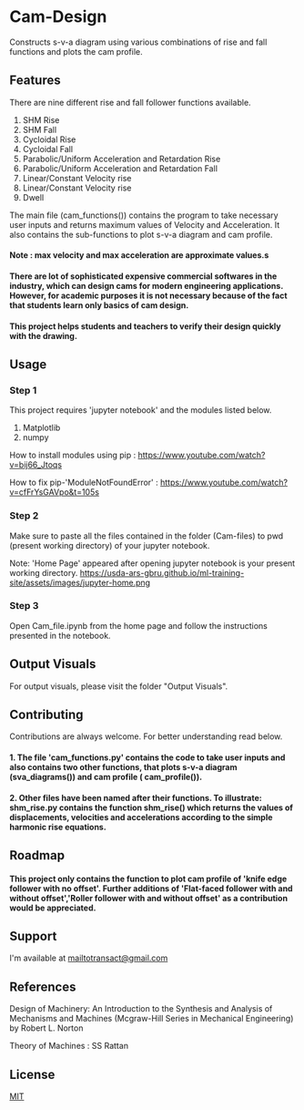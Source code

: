 # Cam-Design
Constructs s-v-a diagram using various combinations of rise and fall functions and plots the cam profile.

## Features
There are nine different rise and fall follower functions available.
1. SHM Rise
2. SHM Fall
3. Cycloidal Rise
4. Cycloidal Fall
5. Parabolic/Uniform Acceleration and Retardation Rise
6. Parabolic/Uniform Acceleration and Retardation Fall
7. Linear/Constant Velocity rise
8. Linear/Constant Velocity rise
9. Dwell

The main file (cam_functions()) contains the program to take necessary user inputs and returns maximum values of Velocity and Acceleration. It also contains the sub-functions to plot s-v-a diagram and cam profile.
#### Note : max velocity and max acceleration are approximate values.s

#### There are lot of sophisticated expensive commercial softwares in the industry, which can design cams for modern engineering applications. However, for academic purposes it is not necessary because of the fact that students learn only basics of cam design. 

#### This project helps students and teachers to verify their design quickly with the drawing.  

## Usage
### Step 1
This project requires 'jupyter notebook' and the modules listed below.
1. Matplotlib 
2. numpy

How to install modules using pip : https://www.youtube.com/watch?v=bij66_Jtoqs

How to fix pip-'ModuleNotFoundError' : https://www.youtube.com/watch?v=cfFrYsGAVpo&t=105s

### Step 2
Make sure to paste all the files contained in the folder (Cam-files) to pwd (present working directory) of your jupyter notebook.

Note: 'Home Page' appeared after opening jupyter notebook is your present working directory.
https://usda-ars-gbru.github.io/ml-training-site/assets/images/jupyter-home.png

### Step 3 

Open Cam_file.ipynb from the home page and follow the instructions presented in the notebook.


## Output Visuals
For output visuals, please visit the folder "Output Visuals".

## Contributing
Contributions are always welcome. For better understanding read below.

#### 1. The file 'cam_functions.py' contains the code to take user inputs and also contains two other functions, that plots s-v-a diagram (sva_diagrams()) and cam profile ( cam_profile()).

#### 2. Other files have been named after their functions. To illustrate: shm_rise.py contains the function shm_rise() which returns the values of displacements, velocities and accelerations according to the simple harmonic rise equations.   

## Roadmap
#### This project only contains the function to plot cam profile of 'knife edge follower with no offset'. Further additions of 'Flat-faced follower with and without offset','Roller follower with and without offset' as a contribution would be appreciated.

## Support
I'm available at mailtotransact@gmail.com

## References
Design of Machinery: An Introduction to the Synthesis and Analysis of Mechanisms and Machines (Mcgraw-Hill Series in Mechanical Engineering) by Robert L. Norton

Theory of Machines : SS Rattan

## License
[MIT](https://choosealicense.com/licenses/mit/)

